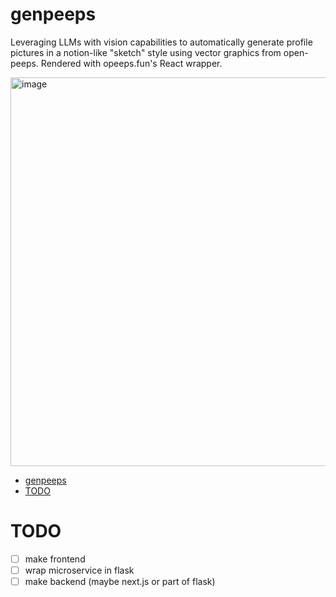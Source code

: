 # genpeeps

Leveraging LLMs with vision capabilities to automatically generate profile pictures in a notion-like 
"sketch" style using vector graphics from open-peeps. Rendered with opeeps.fun's React wrapper.

<img width="622" alt="image" src="https://github.com/user-attachments/assets/3d80dfea-e4a2-46c4-9b31-5777d33a06f2">



- [genpeeps](#genpeeps)
- [TODO](#todo)

# TODO
- [ ] make frontend
- [ ] wrap microservice in flask
- [ ] make backend (maybe next.js or part of flask)
